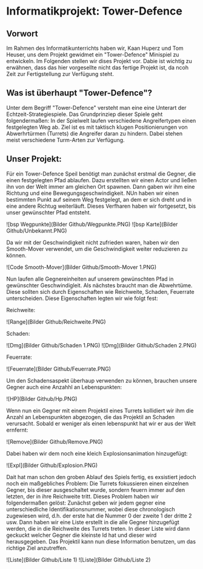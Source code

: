 Informatikprojekt: Tower-Defence
=
## Vorwort
Im Rahmen des Informatikunterrichts haben wir, Kaan Huperz und Tom Heuser, uns dem Projekt gewidmet ein "Tower-Defence" 
Minispiel zu entwickeln. Im Folgenden stellen wir dises Projekt vor. Dabie ist wichtig zu erwähnen, dass das hier vorgesellte
nicht das fertige Projekt ist, da ncoh Zeit zur Fertigstellung zur Verfügung steht. 

## Was ist überhaupt "Tower-Defence"?
Unter dem Begriff "Tower-Defence" versteht man eine eine Unterart der Echtzeit-Strategiespiele. Das Grundprinziep dieser Spiele
geht folgendermaßen: In der Spielwelt laufen verschiedene Angreifertypen einen festgelegten Weg ab. Ziel ist es mit taktisch klugen 
Positionierungen von Abwerhrtürmen (Turrets) die Angreifer daran zu hindern. Dabei stehen meist verschiedene Turm-Arten 
zur Verfügung. 

## Unser Projekt:
Für ein Tower-Defence Speil benötigt man zunächst erstmal die Gegner, die einen festgelegten Pfad ablaufen. Dazu erstellten wir 
einen Actor und ließen ihn von der Welt immer am gleichen Ort spawnen. Dann gaben wir ihm eine Richtung und eine 
Bewegungsgeschwindigkeit. NUn haben wir einen bestimmten Punkt auf seinem Weg festgelegt, an dem er sich dreht und in eine andere
Richtug weiterläuft. Dieses Verfharen haben wir fortgesetzt, bis unser gewünschter Pfad entsteht. 

![bsp Wegpunkte](Bilder Github/Wegpunkte.PNG)
![bsp Karte](Bilder Github/Unbekannt.PNG)

Da wir mit der Geschwindigkeit nicht zufrieden waren, haben wir den Smooth-Mover verwendet, um die Geschwindigkeit weiter 
reduzieren zu können. 

![Code Smooth-Mover](Bilder Github/Smooth-Mover 1.PNG)

Nun laufen alle Gegnereinheiten auf unserem gewünschten Pfad in gewünschter Geschwindigleit. Als nächstes braucht man die 
Abwehrtüme. Diese sollten sich durch Eigenschaften wie Reichweite, Schaden, Feuerrate unterscheiden. Diese Eigenschaften 
legten wir wie folgt fest:

Reichweite:

![Range](Bilder Github/Reichweite.PNG)

Schaden:

![Dmg](Bilder Github/Schaden 1.PNG)
![Dmg](Bilder Github/Schaden 2.PNG)

Feuerrate:

![Feuerrate](Bilder Github/Feuerrate.PNG)

Um den Schadensaspekt überhaup verwenden zu können, brauchen unsere Gegner auch eine Anzahhl an Lebenspunkten:

![HP](Bilder Github/Hp.PNG)

Wenn nun ein Gegner mit einem Projektil eines Turrets kollidiert wir ihm die Anzahl an Lebenspunkten abgezogen, die das 
Projektil an Schaden verursacht. Sobald er weniger als einen lebenspunkt hat wir er aus der Welt ernfernt:

![Remove](Bilder Github/Remove.PNG)

Dabei haben wir dem noch eine kleich Explosionsanimation hinzugefügt:

![Expl](Bilder Github/Explosion.PNG)

Dait hat man schon den groben Ablauf des Spiels fertig, es exsistiert jedoch noch ein maßgebliches Problem: Die Turrets 
fokussieren einen einzelnen Gegner, bis dieser ausgeschaltet wurde, sondern feuern immer auf den letzten, der in ihre Reichweite
tritt. Dieses Problem haben wir folgendermaßen gelöst: Zunächst geben wir jedem gegner eine unterschiedliche 
Identifikationsnummer, wobei diese chronologisch zugewiesen wird, d.h. der erste hat die Nummer 0 der zweite 1 der dritte 2 usw.
Dann haben wir eine Liste erstellt in die alle Gegner hinzugefügt werden, die in die Reichweite des Turrets treten. In dieser
Liste wird dann geckuckt welcher Gegner die kleinste Id hat und dieser wird herausgegeben. Das Projektil kann nun diese 
Information benutzen, um das richtige Ziel anzutreffen.

![Liste](Bilder Github/Liste 1)
![Liste](Bilder Github/Liste 2)


